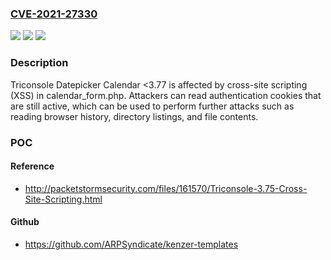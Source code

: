 ### [CVE-2021-27330](https://cve.mitre.org/cgi-bin/cvename.cgi?name=CVE-2021-27330)
![](https://img.shields.io/static/v1?label=Product&message=n%2Fa&color=blue)
![](https://img.shields.io/static/v1?label=Version&message=n%2Fa&color=blue)
![](https://img.shields.io/static/v1?label=Vulnerability&message=n%2Fa&color=brighgreen)

### Description

Triconsole Datepicker Calendar <3.77 is affected by cross-site scripting (XSS) in calendar_form.php. Attackers can read authentication cookies that are still active, which can be used to perform further attacks such as reading browser history, directory listings, and file contents.

### POC

#### Reference
- http://packetstormsecurity.com/files/161570/Triconsole-3.75-Cross-Site-Scripting.html

#### Github
- https://github.com/ARPSyndicate/kenzer-templates


